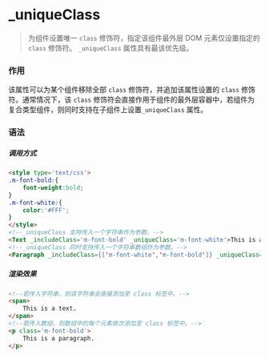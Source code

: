 # _uniqueClass
> 为组件设置唯一 `class` 修饰符，指定该组件最外层 DOM 元素仅设置指定的 `class` 修饰符。 `_uniqueClass` 属性具有最该优先级。

### 作用
该属性可以为某个组件移除全部 `class` 修饰符，并追加该属性设置的 `class` 修饰符。通常情况下，该 `class` 修饰符会直接作用于组件的最外层容器中，若组件为复合类型组件，则同时支持在子组件上设置`_uniqueClass` 属性。
 
### 语法
##### 调用方式
``` html
<style type='text/css'>
.m-font-bold:{
    font-weight:bold;
}
.m-font-white:{
    color:'#FFF';
}
</style>
<!--_uniqueClass 支持传入一个字符串作为参数。-->
<Text _includeClass='m-font-bold' _uniqueClass='m-font-white'>This is a text. </Text>
<!--_uniqueClass 同时支持传入一个字符串数组作为参数。-->
<Paragraph _includeClass={['m-font-white','m-font-bold']} _uniqueClass={[]}>This is a paragraph.</Paragraph>
```

##### 渲染效果
``` html
<!--若传入字符串，则该字符串会直接添加至 class 标签中。-->
<span>
    This is a text.
</span>
<!--若传入数组，则数组中的每个元素依次添加至 class 标签中。-->
<p class='m-font-bold'>
    This is a paragraph.
</p>
```